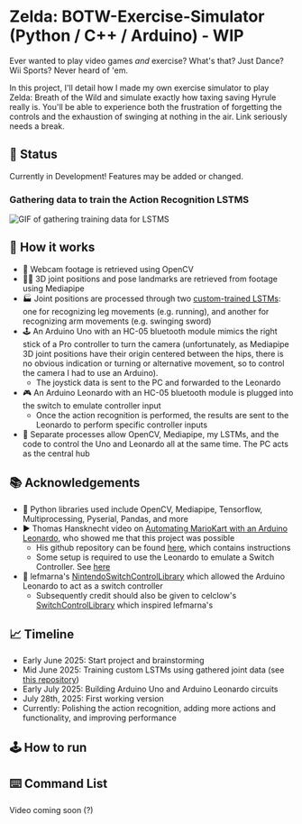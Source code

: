 # Zelda: BOTW-Exercise-Simulator (Python / C++ / Arduino) - WIP
Ever wanted to play video games *and* exercise? What's that? Just Dance? Wii Sports? Never heard of 'em.

In this project, I'll detail how I made my own exercise simulator to play Zelda: Breath of the Wild and simulate exactly how taxing saving Hyrule really is. You'll be able to experience both the frustration of forgetting the controls and the exhaustion of swinging at nothing in the air. Link seriously  needs a break.

## 🚧 Status
Currently in Development! Features may be added or changed.

### Gathering data to train the Action Recognition LSTMS
![GIF of gathering training data for LSTMS](https://github.com/James-Lian/botw-exercise-simulator/blob/main/assets/ActionRecognition.gif)

## 🧠 How it works
- 📸 Webcam footage is retrieved using OpenCV
- 🏃‍➡️ 3D joint positions and pose landmarks are retrieved from footage using Mediapipe
- 🏭 Joint positions are processed through two [custom-trained LSTMs](https://github.com/James-Lian/action-recognizer): one for recognizing leg movements (e.g. running), and another for recognizing arm movements (e.g. swinging sword)
- 🕹️ An Arduino Uno with an HC-05 bluetooth module mimics the right stick of a Pro controller to turn the camera (unfortunately, as Mediapipe 3D joint positions have their origin centered between the hips, there is no obvious indication or turning or alternative movement, so to control the camera I had to use an Arduino).
  - The joystick data is sent to the PC and forwarded to the Leonardo
- 🎮 An Arduino Leonardo with an HC-05 bluetooth module is plugged into the switch to emulate controller input
  - Once the action recognition is performed, the results are sent to the Leonardo to perform specific controller inputs
- 🤖 Separate processes allow OpenCV, Mediapipe, my LSTMs, and the code to control the Uno and Leonardo all at the same time. The PC acts as the central hub

## 📚 Acknowledgements
- 🐍 Python libraries used include OpenCV, Mediapipe, Tensorflow, Multiprocessing, Pyserial, Pandas, and more
- ▶️ Thomas Hansknecht video on [Automating MarioKart with an Arduino Leonardo](https://www.youtube.com/watch?v=a1I5drxKfBY), who showed me that this project was possible
  - His github repository can be found [here](https://github.com/tfh0007/MarioKartScript), which contains instructions
  - Some setup is required to use the Leonardo to emulate a Switch Controller. See [here](https://github.com/James-Lian/botw-exercise-simulator/tree/main/leonardo-switchcontroller)
- 📑 lefmarna's [NintendoSwitchControlLibrary](https://github.com/lefmarna/NintendoSwitchControlLibrary) which allowed the Arduino Leonardo to act as a switch controller
  - Subsequently credit should also be given to celclow's [SwitchControlLibrary](https://github.com/celclow/SwitchControlLibrary) which inspired lefmarna's

## 📈 Timeline
- Early June 2025: Start project and brainstorming
- Mid June 2025: Training custom LSTMs using gathered joint data (see [this repository](https://github.com/James-Lian/action-recognizer))
- Early July 2025: Building Arduino Uno and Arduino Leonardo circuits
- July 28th, 2025: First working version
- Currently: Polishing the action recognition, adding more actions and functionality, and improving performance

## 🕹️ How to run


## ⌨️ Command List
Video coming soon (?)
